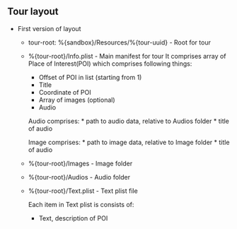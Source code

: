 ## Tour layout
  * First version of layout

    * tour-root: %{sandbox}/Resources/%{tour-uuid} - Root for tour

    * %{tour-root}/Info.plist - Main manifest for tour 
      It comprises array of Place of Interest(POI) which comprises following things:
       
        * Offset of POI in list (starting from 1)
        * Title
        * Coordinate of POI
        * Array of images (optional)
        * Audio 
        
        Audio comprises:
          * path to audio data, relative to Audios folder 
          * title of audio

        Image comprises:
          * path to image data, relative to Image folder
          * title of audio

    * %{tour-root}/Images - Image folder

    * %{tour-root}/Audios - Audio folder
     
    * %{tour-root}/Text.plist - Text plist file
    
      Each item in Text plist is consists of: 
        * Text, description of POI
